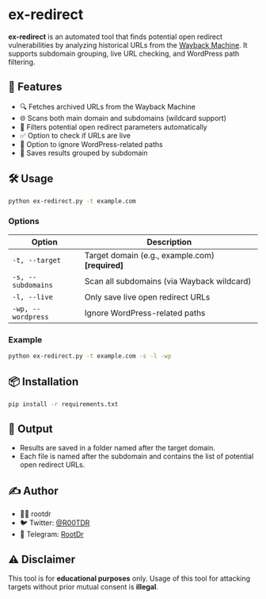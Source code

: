 # ex-redirect

**ex-redirect** is an automated tool that finds potential open redirect vulnerabilities by analyzing historical URLs from the [Wayback Machine](https://archive.org/web/). It supports subdomain grouping, live URL checking, and WordPress path filtering.

## 🚀 Features

- 🔍 Fetches archived URLs from the Wayback Machine
- 🌐 Scans both main domain and subdomains (wildcard support)
- 🧪 Filters potential open redirect parameters automatically
- ✅ Option to check if URLs are live
- 🚫 Option to ignore WordPress-related paths
- 📂 Saves results grouped by subdomain

## 🛠️ Usage

```bash
python ex-redirect.py -t example.com
```

### Options

| Option        | Description |
|---------------|-------------|
| `-t, --target` | Target domain (e.g., example.com) **[required]** |
| `-s, --subdomains` | Scan all subdomains (via Wayback wildcard) |
| `-l, --live` | Only save live open redirect URLs |
| `-wp, --wordpress` | Ignore WordPress-related paths |

### Example

```bash
python ex-redirect.py -t example.com -s -l -wp
```

## 📦 Installation

```bash
pip install -r requirements.txt
```

## 📁 Output

- Results are saved in a folder named after the target domain.
- Each file is named after the subdomain and contains the list of potential open redirect URLs.

## ✍️ Author

- 👨‍💻 rootdr
- 🐦 Twitter: [@R00TDR](https://twitter.com/R00TDR)
- 📡 Telegram: [RootDr](https://t.me/RootDr)

## ⚠️ Disclaimer

This tool is for **educational purposes** only. Usage of this tool for attacking targets without prior mutual consent is **illegal**.
